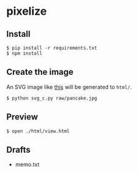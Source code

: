 # pixelize

## Install
```
$ pip install -r requirements.txt
$ npm install
```

## Create the image
An SVG image like [this](https://github.com/daiiz/pixelizer/blob/master/html/pancake.a.svg) will be generated to `html/`.
```
$ python svg_c.py raw/pancake.jpg
```

## Preview
```
$ open ./html/view.html
```

## Drafts
- memo.txt
